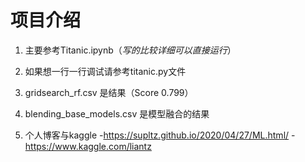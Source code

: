 # 项目介绍
1. 主要参考Titanic.ipynb（*写的比较详细可以直接运行*）

2. 如果想一行一行调试请参考titanic.py文件

3. gridsearch_rf.csv 是结果（Score 0.799）

4. blending_base_models.csv 是模型融合的结果

5. 个人博客与kaggle
-https://supltz.github.io/2020/04/27/ML.html/
-https://www.kaggle.com/liantz
